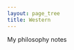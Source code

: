 ```yaml
---
layout: page_tree
title: Western
---
```


<script>
window.addEventListener('load', event => {
  activate_togglers();
});
</script>

My philosophy notes
